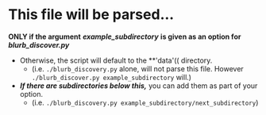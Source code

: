 This file will be parsed...
===========================
**ONLY if the argument** ***example_subdirectory*** **is given as an option for** ***blurb_discover.py***
  + Otherwise, the script will default to the **'data'(( directory.
     - (i.e. `./blurb_discovery.py` alone, will not parse this file. However `./blurb_discover.py example_subdirectory` will.)
  + ***If there are subdirectories below this,*** you can add them as part of your option. 
     - (i.e. `./blurb_discovery.py example_subdirectory/next_subdirectory`)
